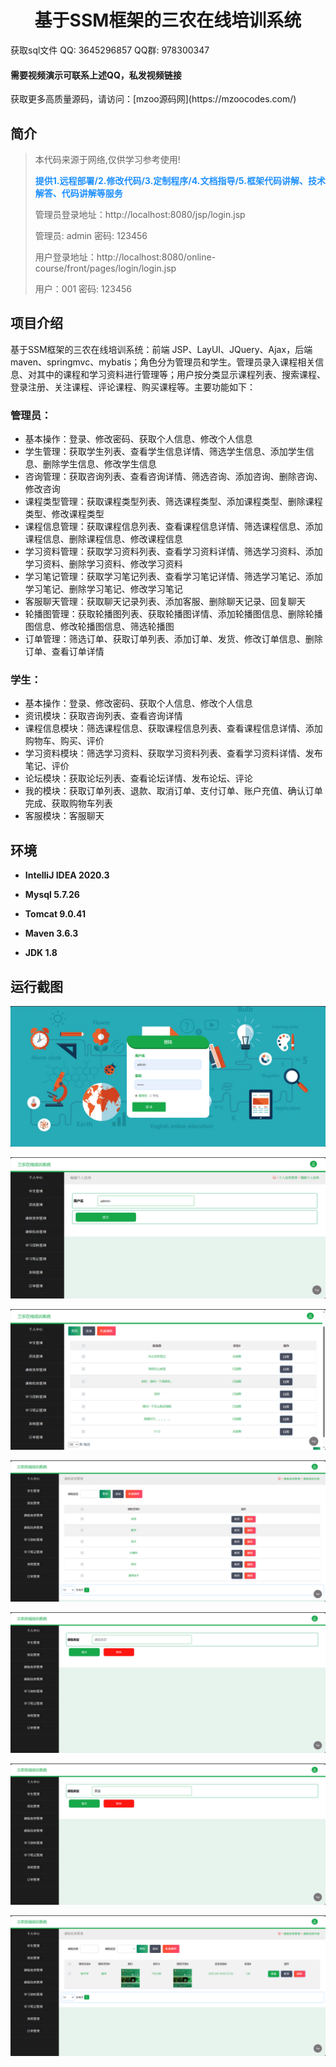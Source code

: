 <p><h1 align="center">基于SSM框架的三农在线培训系统</h1></p>

<p> 获取sql文件 QQ: 3645296857 QQ群: 978300347 </p>
<h4> 需要视频演示可联系上述QQ，私发视频链接 </h4>
<p> 获取更多高质量源码，请访问：[mzoo源码网](https://mzoocodes.com/)</p>

## 简介

> 本代码来源于网络,仅供学习参考使用!
>
> <b style="color: dodgerblue"> 提供1.远程部署/2.修改代码/3.定制程序/4.文档指导/5.框架代码讲解、技术解答、代码讲解等服务 </b>
>
> 管理员登录地址：http://localhost:8080/jsp/login.jsp
> 
> 管理员: admin 密码: 123456
>
> 用户登录地址：http://localhost:8080/online-course/front/pages/login/login.jsp
> 
> 用户：001 密码: 123456
>

## 项目介绍

基于SSM框架的三农在线培训系统：前端 JSP、LayUI、JQuery、Ajax，后端 maven、springmvc、mybatis；角色分为管理员和学生。管理员录入课程相关信息、对其中的课程和学习资料进行管理等；用户按分类显示课程列表、搜索课程、登录注册、关注课程、评论课程、购买课程等。主要功能如下：

### 管理员：

- 基本操作：登录、修改密码、获取个人信息、修改个人信息
- 学生管理：获取学生列表、查看学生信息详情、筛选学生信息、添加学生信息、删除学生信息、修改学生信息
- 咨询管理：获取咨询列表、查看咨询详情、筛选咨询、添加咨询、删除咨询、修改咨询
- 课程类型管理：获取课程类型列表、筛选课程类型、添加课程类型、删除课程类型、修改课程类型
- 课程信息管理：获取课程信息列表、查看课程信息详情、筛选课程信息、添加课程信息、删除课程信息、修改课程信息
- 学习资料管理：获取学习资料列表、查看学习资料详情、筛选学习资料、添加学习资料、删除学习资料、修改学习资料
- 学习笔记管理：获取学习笔记列表、查看学习笔记详情、筛选学习笔记、添加学习笔记、删除学习笔记、修改学习笔记
- 客服聊天管理：获取聊天记录列表、添加客服、删除聊天记录、回复聊天
- 轮播图管理：获取轮播图列表、获取轮播图详情、添加轮播图信息、删除轮播图信息、修改轮播图信息、筛选轮播图
- 订单管理：筛选订单、获取订单列表、添加订单、发货、修改订单信息、删除订单、查看订单详情

### 学生：

- 基本操作：登录、修改密码、获取个人信息、修改个人信息
- 资讯模块：获取咨询列表、查看咨询详情
- 课程信息模块：筛选课程信息、获取课程信息列表、查看课程信息详情、添加购物车、购买、评价
- 学习资料模块：筛选学习资料、获取学习资料列表、查看学习资料详情、发布笔记、评价
- 论坛模块：获取论坛列表、查看论坛详情、发布论坛、评论
- 我的模块：获取订单列表、退款、取消订单、支付订单、账户充值、确认订单完成、获取购物车列表
- 客服模块：客服聊天

## 环境

- <b>IntelliJ IDEA 2020.3</b>

- <b>Mysql 5.7.26</b>

- <b>Tomcat 9.0.41</b>

- <b>Maven 3.6.3</b>

- <b>JDK 1.8</b>

## 运行截图
![](screenshot/1.png)

![](screenshot/2.png)

![](screenshot/3.png)

![](screenshot/4.png)

![](screenshot/5.png)

![](screenshot/6.png)

![](screenshot/7.png)
